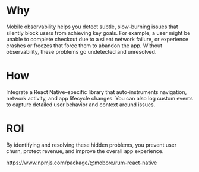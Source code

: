 # Why

Mobile observability helps you detect subtle, slow-burning issues that silently block users from achieving key goals. For example, a user might be unable to complete checkout due to a silent network failure, or experience crashes or freezes that force them to abandon the app. Without observability, these problems go undetected and unresolved.

# How

Integrate a React Native–specific library that auto-instruments navigation, network activity, and app lifecycle changes. You can also log custom events to capture detailed user behavior and context around issues.

# ROI

By identifying and resolving these hidden problems, you prevent user churn, protect revenue, and improve the overall app experience.


https://www.npmjs.com/package/@mobore/rum-react-native
